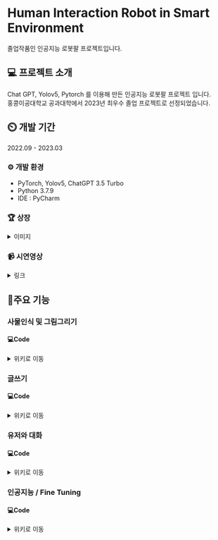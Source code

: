 # Human Interaction Robot in Smart Environment
졸업작품인 인공지능 로봇팔 프로젝트입니다.

## 💻 프로젝트 소개
Chat GPT, Yolov5, Pytorch 를 이용해 만든 인공지능 로봇팔 프로젝트 입니다. <br>
홍콩이공대학교 공과대학에서 2023년 최우수 졸업 프로젝트로 선정되었습니다.

## ⏲️ 개발 기간
2022.09 - 2023.03

### ⚙️ 개발 환경
<ul>
  <li>PyTorch, Yolov5, ChatGPT 3.5 Turbo </li>
  <li>Python 3.7.9</li>
  <li>IDE : PyCharm</li>
</ul>

### 🏆 상장

<details>
<summary>이미지</summary>

![박민준_교내대회상장](https://github.com/MinjoonHK/Management_system/assets/108560916/8388f7ed-2765-459e-a599-9c1ae8e4598e)
</details>

### 📹 시연영상

<details>
<summary>링크</summary>

<a href="https://drive.google.com/file/d/1DnBJjYnD865rR_pSP4vK570wJWQ3_PCM/view?usp=sharing">구글드라이브 링크</a>
</details>

## 📌주요 기능
### 사물인식 및 그림그리기
#### 💻Code

<details>
  <summary>위키로 이동</summary>

  <a href=""></a>
</details>

### 글쓰기
#### 💻Code

<details>
  <summary>위키로 이동</summary>

  <a href=""></a>
</details>

### 유저와 대화
#### 💻Code

<details>
  <summary>위키로 이동</summary>

  <a href=""></a>
</details>

### 인공지능 / Fine Tuning
#### 💻Code

<details>
  <summary>위키로 이동</summary>

  <a href=""></a>
</details>






